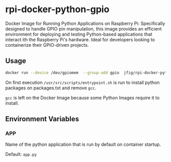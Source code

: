 # rpi-docker-python-gpio

Docker Image for Running Python Applications on Raspberry Pi: Specifically 
designed to handle GPIO pin manipulation, this image provides an efficient 
environment for deploying and testing Python-based applications that interact 
ith the Raspberry Pi's hardware. Ideal for developers looking to containerize 
their GPIO-driven projects.

## Usage

```bash
docker run --device /dev/gpiomem  --group-add gpio  jfig/rpi-docker-python-gpio
```

On first execution `/usr/src/scripts/entrypoint.sh` is run to install python packages on packages.txt and remove `gcc`.

`gcc` is left on the Docker Image because some Python Images require it to 
install.

## Environment Variables

### APP

Name of the python application that is run by default on container startup.

Default: ```app.py```

